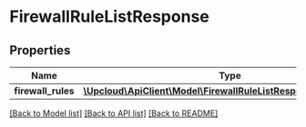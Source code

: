 # FirewallRuleListResponse

## Properties
Name | Type | Description | Notes
------------ | ------------- | ------------- | -------------
**firewall_rules** | [**\Upcloud\ApiClient\Model\FirewallRuleListResponseFirewallRules**](FirewallRuleListResponseFirewallRules.md) |  | [optional] 

[[Back to Model list]](../README.md#documentation-for-models) [[Back to API list]](../README.md#documentation-for-api-endpoints) [[Back to README]](../README.md)



